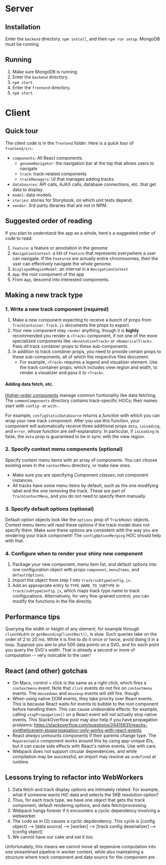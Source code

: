 # Server
## Installation
Enter the `backend` directory.  `npm install`, and then `npm run setup`.  MongoDB must be running.

## Running
1.  Make sure MongoDB is running.
2.  Enter the `backend` directory.
3.  `npm start`.
4.  Enter the `frontend` directory.
5.  `npm start`.

# Client
## Quick tour
The client code is in the `frontend` folder.  Here is a quick tour of `frontend/src`:

* `components`: All React components.
  * `genomeNavigator`: the navigation bar at the top that allows users to navigate
  * `track`: track-related components
  * `trackManagers`: UI that manages adding tracks
* `dataSources`: API calls, AJAX calls, database connections, etc. that get data to display.
* `model`: data models.
* `stories`: stories for Storybook, on which unit tests depend.
* `vendor`: 3rd-party libraries that are not in NPM.

## Suggested order of reading
If you plan to understand the app as a whole, here's a suggested order of code to read:
1.  `Feature`: a feature or annotation in the genome
2.  `NavigationContext`: a list of `Feature` that represents everywhere a user can navigate.  If the `Feature`s are
actually entire chromosomes, then the user can effectively navigate the whole genome.
3.  `DisplayedRegionModel`: an interval in a `NavigationContext`
4.  `App`: the root component of the app
5.  From `App`, descend into interested components.

## Making a new track type
### 1.  Write a new track component (required)
1.  Make a new component expecting to receive a bunch of props from `TrackContainer`.  `Track.js` documents the props
to expect.
2.  Your new component may `render` anything, though it is **highly** recommended you render a `<Track>` component, if
not one of the more specialized components like `<AnnotationTrack>` or `<NumericalTrack>`.  Pass *all* track container
props to these sub-components.
3.  In addition to track container props, you need to provide certain props to these sub-components, all of which the
respective files document.
    * For example, `<Track>` requires a legend and visualizer element.  Use the track container props, which includes
    view region and width, to render a visualizer and pass it to `<Track>`.

#### Adding data fetch, etc.
[Higher-order components](https://reactjs.org/docs/higher-order-components.html) manage common funtionality like data
fetching.  The `commonComponents` directory contains track-specific HOCs; their names start with `config-` or `with-`.

For example, `configStaticDataSource` returns a *function* with which you can wrap your new track component.  After you
use this function, your component will automatically receive three additional props `data`, `isLoading`, and `error`,
whose function are self-explanatory.  In particular, if `isLoading` is false, the `data` prop is guaranteed to be in
sync with the view region.

### 2.  Specify context menu components (optional)
Specify context menu items with an array of components.  You can choose existing ones in the `contextMenu` directory, or
make new ones.
* Make sure you are specifying Component *classes*, not component instances.
* All tracks have some menu items by default, such as the one modifying label and the one removing the track.  These are
part of `TrackContextMenu`, and you do not need to specify them manually.

### 3.  Specify default options (optional)
Default option objects look like the `options` prop of `TrackModel` objects.  Context menu items will read these options
if the track model does not specify them.  Make sure these options are consistent with the way you are rendering your
track component!  The `configOptionMerging` HOC should help with that.

### 4.  Configure when to render your shiny new component
1.  Package your new component, menu item list, and default options into one configuration object with props
`component`, `menuItems`, and `defaultOptions`.
2.  Import the object from step 1 into `track/subtypeConfig.js`.
3.  Add an appropriate entry to `TYPE_NAME_TO_SUBTYPE` in `track/subtypeConfig.js`, which maps track type name to track
configurations.  Alternatively, for very fine-grained control, you can modify the functions in the file directly.

## Performance tips
Querying the width or height of any element, for example through `clientWidth` or `getBoundingClientRect()`, is slow.
Such queries take on the order of 2 to 20 ms.  While it is fine to do it once or twice, avoid doing it in a loop.
Suppose you aim to plot 500 data points on a SVG, and for each point you query the SVG's width.  That is already a
second or more of computation -- very noticable to the user!

## React (and other) gotchas
* On Macs, control + click is the same as a right click, which fires a `contextmenu` event.  Note that `click` events
do not fire on `contextmenu` events.  The `mousedown` and `mouseup` events will still fire, though.
* When using native DOM events, they take priority over React events.  This is because React waits for events to bubble
to the root component before handling them.  This can cause undesirable effects: for example, calling
`stopPropagation()` on a React event will not actually stop native events.  This StackOverflow post may also help if you
have propagation problems: https://stackoverflow.com/questions/24415631/reactjs-syntheticevent-stoppropagation-only-works-with-react-events
* React *always* unmounts components if their parents change type.  The `Reparentable` component works around this by
using app-unique IDs, but it can cause side effects with React's native events.  Use with care.
* Webpack does not support circular dependencies, and while compilation may be successful, an import may resolve as
`undefined` at runtime.

## Lessons trying to refactor into WebWorkers
1.  Data fetch and track display options are intimately related.  For example, what if someone wants HiC data and
selects the 5KB resolution option?
2.  Thus, for each track type, we have one object that gets the track component, default rendering options, and data
fetch/processing.
3.  Webpack hangs forever if it encounters a cyclic dependency involving a webworker.
4.  The code as in (2) causes a cyclic depdendency.  This cycle is [config object] --> [data source] --> [worker] -->
[track config deserializer] --> [config object]
5.  We cannot have our cake and eat it too.

  Unfortunately, this means we cannot
move all expensive computation into one streamlined pipeline in worker context, while also maintaining a structure where
track component and data source for the component are .  

